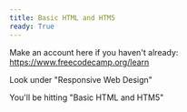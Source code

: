 ```yaml
---
title: Basic HTML and HTM5
ready: True
---
```


Make an account here if you haven't already: https://www.freecodecamp.org/learn

Look under "Responsive Web Design"

You'll be hitting "Basic HTML and HTM5"
